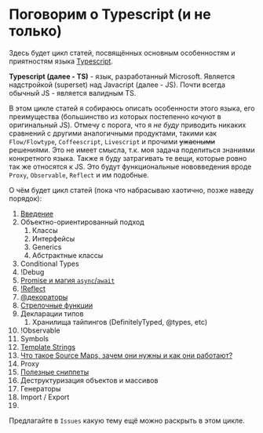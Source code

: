 # Поговорим о Typescript (и не только)

Здесь будет цикл статей, посвящённых основным особенностям и приятностям языка [Typescript](http://www.typescriptlang.org/).

**Typescript (далее - TS)** - язык, разработанный Microsoft. Является надстройкой (superset) над Javacript (далее - JS). Почти всегда обычный JS - является валидным TS.

В этом цикле статей я собираюсь описать особенности этого языка, его преимущества (большинство из которых постепенно кочуют в оригинальный JS).
Отмечу с порога, что я *не буду* приводить никаких сравнений с другими аналогичными продуктами, такими как `Flow/Flowtype`,
`Coffeescript`, `Livescript` и прочими ~~ужасными~~ решениями. Это не имеет смысла, т.к. моя задача поделиться знаниями конкретного языка.
Также я буду затрагивать те вещи, которые ровно так же относятся к JS. Это будут функциональные нововведения вроде
`Proxy`, `Observable`, `Reflect` и им подобные.

О чём будет цикл статей (пока что набрасываю хаотично, позже наведу порядок):
1. [Введение](./1.%20Intro)
2. Объектно-ориентированный подход
    1. Классы
    2. Интерфейсы
    3. Generics
    4. Абстрактные классы
3. Conditional Types
4. !Debug
5. [Promise и магия `async`/`await`](./5.%20Promise)
6. [!Reflect](./6.%20Reflect)
7. [@декораторы](./7.%20Decorators)
8. [Стрелочные функции](/8.%20Arrow%20functions/)
9. Декларации типов
    1. Хранилища тайпингов (DefinitelyTyped, @types, etc)
10. !Observable
11. Symbols
12. [Template Strings](./12.%20Template%20Strings)
13. [Что такое Source Maps, зачем они нужны и как они работают?](./13.%20Source%20Maps)
14. Proxy
15. [Полезные сниппеты](./15.%20Useful%20snippets)
16. Деструктуризация объектов и массивов
17. Генераторы
18. Import / Export
19. 

Предлагайте в `Issues` какую тему ещё можно раскрыть в этом цикле.
